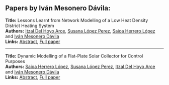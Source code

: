<h2>Papers by Iván Mesonero Dávila:</h2>
<p>
<b>Title:</b> Lessons Learnt from Network Modelling of a Low Heat Density District Heating System<br />
<b>Authors:</b> <a href="../authors/author_64.html">Itzal Del Hoyo Arce</a>, <a href="../authors/author_187.html">Susana López Perez</a>, <a href="../authors/author_133.html">Saioa Herrero López</a> and <a href="../authors/author_195.html">Iván Mesonero Dávila</a><br />
<b>Links:</b> <a href="../abstracts/abstract_42.pdf">Abstract</a>, <a href="../submissions/ecp15118393_DelhoyoarceLopezperezHerrerolopezMesonerodavila.pdf">Full paper</a>
</p>
<hr />
<p>
<b>Title:</b> Dynamic Modelling of a Flat-Plate Solar Collector for Control Purposes<br />
<b>Authors:</b> <a href="../authors/author_133.html">Saioa Herrero López</a>, <a href="../authors/author_187.html">Susana López Perez</a>, <a href="../authors/author_64.html">Itzal Del Hoyo Arce</a> and <a href="../authors/author_195.html">Iván Mesonero Dávila</a><br />
<b>Links:</b> <a href="../abstracts/abstract_45.pdf">Abstract</a>, <a href="../submissions/ecp15118419_HerrerolopezLopezperezDelhoyoarceMesonerodavila.pdf">Full paper</a>
</p>